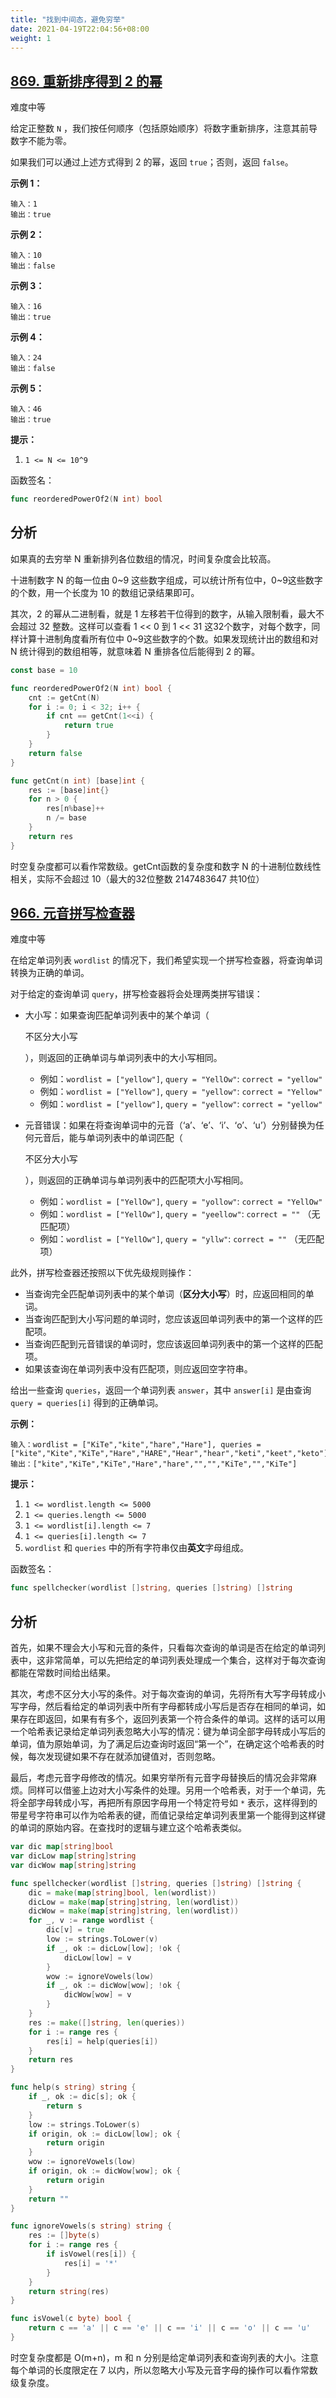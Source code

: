 ```yaml
---
title: "找到中间态，避免穷举"
date: 2021-04-19T22:04:56+08:00
weight: 1
---
```


## [869. 重新排序得到 2 的幂](https://leetcode-cn.com/problems/reordered-power-of-2/)

难度中等

给定正整数 `N` ，我们按任何顺序（包括原始顺序）将数字重新排序，注意其前导数字不能为零。

如果我们可以通过上述方式得到 2 的幂，返回 `true`；否则，返回 `false`。

**示例 1：**

```
输入：1
输出：true
```

**示例 2：**

```
输入：10
输出：false
```

**示例 3：**

```
输入：16
输出：true
```

**示例 4：**

```
输入：24
输出：false
```

**示例 5：**

```
输入：46
输出：true
```



**提示：**

1. `1 <= N <= 10^9`

函数签名：

```go
func reorderedPowerOf2(N int) bool
```

## 分析

如果真的去穷举 N 重新排列各位数组的情况，时间复杂度会比较高。

十进制数字 N 的每一位由 0~9 这些数字组成，可以统计所有位中，0~9这些数字的个数，用一个长度为 10 的数组记录结果即可。

其次，2 的幂从二进制看，就是 1 左移若干位得到的数字，从输入限制看，最大不会超过 32 整数。这样可以查看 1 << 0 到 1 << 31 这32个数字，对每个数字，同样计算十进制角度看所有位中 0~9这些数字的个数。如果发现统计出的数组和对 N 统计得到的数组相等，就意味着 N 重排各位后能得到 2 的幂。

```go
const base = 10

func reorderedPowerOf2(N int) bool {
	cnt := getCnt(N)
	for i := 0; i < 32; i++ {
		if cnt == getCnt(1<<i) {
			return true
		}
	}
	return false
}

func getCnt(n int) [base]int {
	res := [base]int{}
	for n > 0 {
		res[n%base]++
		n /= base
	}
	return res
}
```

时空复杂度都可以看作常数级。getCnt函数的复杂度和数字 N 的十进制位数线性相关，实际不会超过 10（最大的32位整数 2147483647 共10位）

## [966. 元音拼写检查器](https://leetcode-cn.com/problems/vowel-spellchecker/)

难度中等

在给定单词列表 `wordlist` 的情况下，我们希望实现一个拼写检查器，将查询单词转换为正确的单词。

对于给定的查询单词 `query`，拼写检查器将会处理两类拼写错误：

- 大小写：如果查询匹配单词列表中的某个单词（

  不区分大小写

  ），则返回的正确单词与单词列表中的大小写相同。

    - 例如：`wordlist = ["yellow"]`, `query = "YellOw"`: `correct = "yellow"`
    - 例如：`wordlist = ["Yellow"]`, `query = "yellow"`: `correct = "Yellow"`
    - 例如：`wordlist = ["yellow"]`, `query = "yellow"`: `correct = "yellow"`

- 元音错误：如果在将查询单词中的元音（‘a’、‘e’、‘i’、‘o’、‘u’）分别替换为任何元音后，能与单词列表中的单词匹配（

  不区分大小写

  ），则返回的正确单词与单词列表中的匹配项大小写相同。

    - 例如：`wordlist = ["YellOw"]`, `query = "yollow"`: `correct = "YellOw"`
    - 例如：`wordlist = ["YellOw"]`, `query = "yeellow"`: `correct = ""` （无匹配项）
    - 例如：`wordlist = ["YellOw"]`, `query = "yllw"`: `correct = ""` （无匹配项）

此外，拼写检查器还按照以下优先级规则操作：

- 当查询完全匹配单词列表中的某个单词（**区分大小写**）时，应返回相同的单词。
- 当查询匹配到大小写问题的单词时，您应该返回单词列表中的第一个这样的匹配项。
- 当查询匹配到元音错误的单词时，您应该返回单词列表中的第一个这样的匹配项。
- 如果该查询在单词列表中没有匹配项，则应返回空字符串。

给出一些查询 `queries`，返回一个单词列表 `answer`，其中 `answer[i]` 是由查询 `query = queries[i]` 得到的正确单词。

**示例：**

```
输入：wordlist = ["KiTe","kite","hare","Hare"], queries = ["kite","Kite","KiTe","Hare","HARE","Hear","hear","keti","keet","keto"]
输出：["kite","KiTe","KiTe","Hare","hare","","","KiTe","","KiTe"]
```

**提示：**

1. `1 <= wordlist.length <= 5000`
2. `1 <= queries.length <= 5000`
3. `1 <= wordlist[i].length <= 7`
4. `1 <= queries[i].length <= 7`
5. `wordlist` 和 `queries` 中的所有字符串仅由**英文**字母组成。

函数签名：

```go
func spellchecker(wordlist []string, queries []string) []string
```

## 分析

首先，如果不理会大小写和元音的条件，只看每次查询的单词是否在给定的单词列表中，这非常简单，可以先把给定的单词列表处理成一个集合，这样对于每次查询都能在常数时间给出结果。

其次，考虑不区分大小写的条件。对于每次查询的单词，先将所有大写字母转成小写字母，然后看给定的单词列表中所有字母都转成小写后是否存在相同的单词，如果存在即返回，如果有有多个，返回列表第一个符合条件的单词。这样的话可以用一个哈希表记录给定单词列表忽略大小写的情况：键为单词全部字母转成小写后的单词，值为原始单词，为了满足后边查询时返回“第一个”，在确定这个哈希表的时候，每次发现键如果不存在就添加键值对，否则忽略。

最后，考虑元音字母修改的情况。如果穷举所有元音字母替换后的情况会非常麻烦。同样可以借鉴上边对大小写条件的处理。另用一个哈希表，对于一个单词，先将全部字母转成小写，再把所有原因字母用一个特定符号如 `*` 表示，这样得到的带星号字符串可以作为哈希表的键，而值记录给定单词列表里第一个能得到这样键的单词的原始内容。在查找时的逻辑与建立这个哈希表类似。

```go
var dic map[string]bool
var dicLow map[string]string
var dicWow map[string]string

func spellchecker(wordlist []string, queries []string) []string {
	dic = make(map[string]bool, len(wordlist))
	dicLow = make(map[string]string, len(wordlist))
	dicWow = make(map[string]string, len(wordlist))
	for _, v := range wordlist {
		dic[v] = true
		low := strings.ToLower(v)
		if _, ok := dicLow[low]; !ok {
			dicLow[low] = v
		}
		wow := ignoreVowels(low)
		if _, ok := dicWow[wow]; !ok {
			dicWow[wow] = v
		}
	}
	res := make([]string, len(queries))
	for i := range res {
		res[i] = help(queries[i])
	}
	return res
}

func help(s string) string {
	if _, ok := dic[s]; ok {
		return s
	}
	low := strings.ToLower(s)
	if origin, ok := dicLow[low]; ok {
		return origin
	}
	wow := ignoreVowels(low)
	if origin, ok := dicWow[wow]; ok {
		return origin
	}
	return ""
}

func ignoreVowels(s string) string {
	res := []byte(s)
	for i := range res {
		if isVowel(res[i]) {
			res[i] = '*'
		}
	}
	return string(res)
}

func isVowel(c byte) bool {
	return c == 'a' || c == 'e' || c == 'i' || c == 'o' || c == 'u'
}
```

时空复杂度都是 O(m+n)，m 和 n 分别是给定单词列表和查询列表的大小。注意每个单词的长度限定在 7 以内，所以忽略大小写及元音字母的操作可以看作常数级复杂度。